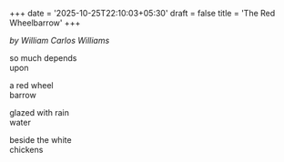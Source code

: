 +++
date = '2025-10-25T22:10:03+05:30'
draft = false
title = 'The Red Wheelbarrow'
+++

*by William Carlos Williams*

so much depends  
upon

a red wheel  
barrow

glazed with rain  
water

beside the white  
chickens
